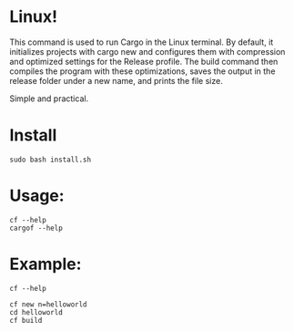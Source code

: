 # Linux!

This command is used to run Cargo in the Linux terminal. By default, it initializes projects with cargo new and configures them with compression and optimized settings for the Release profile. The build command then compiles the program with these optimizations, saves the output in the release folder under a new name, and prints the file size.

Simple and practical.


# Install
    sudo bash install.sh

# Usage:
    cf --help
    cargof --help

# Example:
    cf --help

    cf new n=helloworld
    cd helloworld
    cf build
